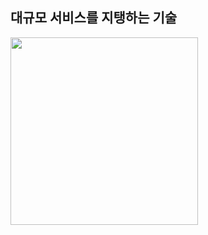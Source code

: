## 대규모 서비스를 지탱하는 기술   
<img width="300" src="http://image.yes24.com/momo/TopCate105/MidCate02/10410388.jpg">